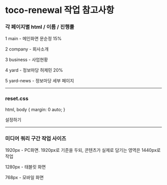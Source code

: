 # toco-renewal 작업 참고사항


### 각 페이지별 html / 이름 / 진행률

1 main - 메인화면 문순정 15%

2 company - 회사소개

3 business - 사업현황

4 yard - 정보마당 허제민 20%

5 yard-news - 정보마당 세부 페이지

---

### reset.css

html, body {
  margin: 0 auto;
}

설정하기

---

### 미디어 쿼리 구간 작업 사이즈

1920px - PC화면. 1920px로 기준을 두되, 콘텐츠가 실제로 담기는 영역은 1440px로 작업

1280px - 태블릿 화면

768px - 모바일 화면
